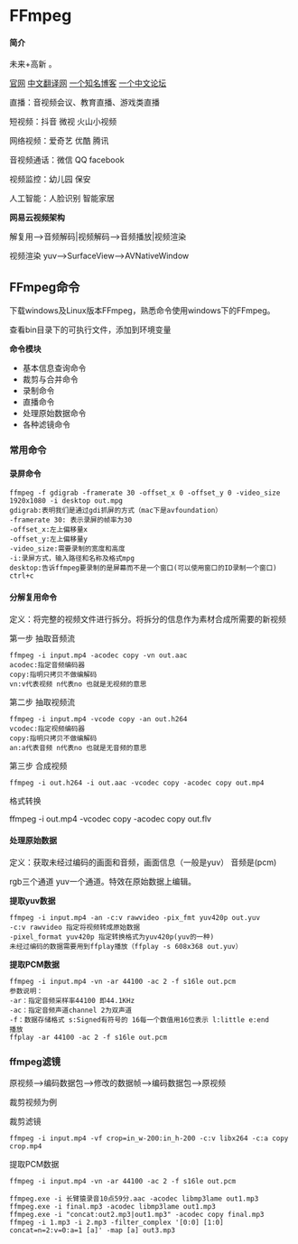 # FFmpeg

#### 简介

未来+高新 。

[官网](https://www.ffmpeg.org/)    [中文翻译网](https://xdsnet.gitbooks.io/other-doc-cn-ffmpeg/content/index.html)   [一个知名博客](https://blog.csdn.net/leixiaohua1020)  [一个中文论坛](http://bbs.chinaffmpeg.com/forum.php) 

直播：音视频会议、教育直播、游戏类直播

短视频：抖音 微视 火山小视频

网络视频：爱奇艺 优酷 腾讯

音视频通话：微信 QQ facebook

视频监控：幼儿园 保安

人工智能：人脸识别 智能家居

**网易云视频架构**

解复用-->音频解码|视频解码-->音频播放|视频渲染

视频渲染 yuv-->SurfaceView-->AVNativeWindow

## FFmpeg命令

下载windows及Linux版本FFmpeg，熟悉命令使用windows下的FFmpeg。

查看bin目录下的可执行文件，添加到环境变量

**命令模块**

- 基本信息查询命令
- 裁剪与合并命令
- 录制命令
- 直播命令
- 处理原始数据命令
- 各种滤镜命令

### **常用命令**

#### 录屏命令

```shell
ffmpeg -f gdigrab -framerate 30 -offset_x 0 -offset_y 0 -video_size 1920x1080 -i desktop out.mpg
gdigrab:表明我们是通过gdi抓屏的方式（mac下是avfoundation）
-framerate 30: 表示录屏的帧率为30
-offset_x:左上偏移量x
-offset_y:左上偏移量y
-video_size:需要录制的宽度和高度
-i:录屏方式，输入路径和名称及格式mpg
desktop:告诉ffmpeg要录制的是屏幕而不是一个窗口(可以使用窗口的ID录制一个窗口)
ctrl+c
```

#### 分解复用命令

定义：将完整的视频文件进行拆分。将拆分的信息作为素材合成所需要的新视频

第一步 抽取音频流

```
ffmpeg -i input.mp4 -acodec copy -vn out.aac
acodec:指定音频编码器
copy:指明只拷贝不做编解码
vn:v代表视频 n代表no 也就是无视频的意思
```

第二步 抽取视频流

```
ffmpeg -i input.mp4 -vcode copy -an out.h264
vcodec:指定视频编码器 
copy:指明只拷贝不做编解码
an:a代表音频 n代表no 也就是无音频的意思
```

第三步 合成视频

```
ffmpeg -i out.h264 -i out.aac -vcodec copy -acodec copy out.mp4
```



格式转换

ffmpeg -i out.mp4 -vcodec copy -acodec copy out.flv

#### 处理原始数据

定义：获取未经过编码的画面和音频，画面信息（一般是yuv） 音频是(pcm)

rgb三个通道 yuv一个通道。特效在原始数据上编辑。

**提取yuv数据** 

```
ffmpeg -i input.mp4 -an -c:v rawvideo -pix_fmt yuv420p out.yuv
-c:v rawvideo 指定将视频转成原始数据
-pixel_format yuv420p 指定转换格式为yuv420p(yuv的一种)
未经过编码的数据需要用到ffplay播放（ffplay -s 608x368 out.yuv）
```

**提取PCM数据**

```
ffmpeg -i input.mp4 -vn -ar 44100 -ac 2 -f s16le out.pcm
参数说明：
-ar：指定音频采样率44100 即44.1KHz
-ac：指定音频声道channel 2为双声道
-f：数据存储格式 s:Signed有符号的 16每一个数值用16位表示 l:little e:end
播放
ffplay -ar 44100 -ac 2 -f s16le out.pcm
```



### ffmpeg滤镜

原视频-->编码数据包-->修改的数据帧-->编码数据包-->原视频

裁剪视频为例

裁剪滤镜 

```
ffmpeg -i input.mp4 -vf crop=in_w-200:in_h-200 -c:v libx264 -c:a copy crop.mp4
```

提取PCM数据

```
ffmpeg -i input.mp4 -vn -ar 44100 -ac 2 -f s16le out.pcm
```





```
ffmpeg.exe -i 长臂猿录音10点59分.aac -acodec libmp3lame out1.mp3
ffmpeg.exe -i final.mp3 -acodec libmp3lame out1.mp3
ffmpeg.exe -i "concat:out2.mp3|out1.mp3" -acodec copy final.mp3
ffmpeg -i 1.mp3 -i 2.mp3 -filter_complex '[0:0] [1:0] concat=n=2:v=0:a=1 [a]' -map [a] out3.mp3
```



